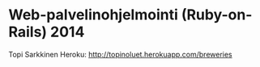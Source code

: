 Web-palvelinohjelmointi (Ruby-on-Rails) 2014
=======
Topi Sarkkinen
Heroku: http://topinoluet.herokuapp.com/breweries
